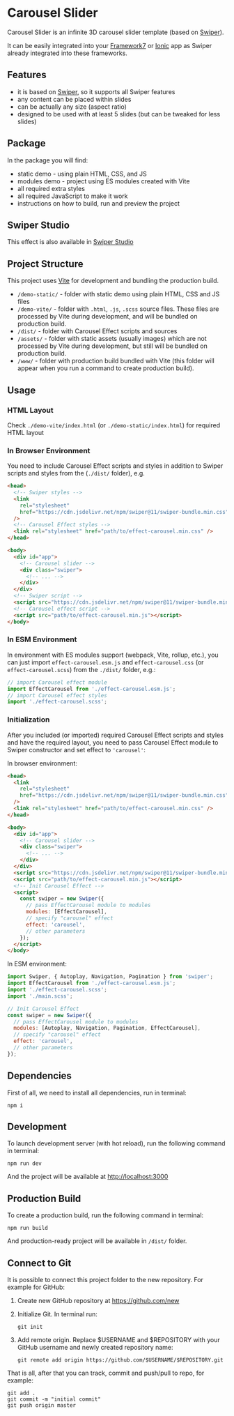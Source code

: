# Carousel Slider

Carousel Slider is an infinite 3D carousel slider template (based on [Swiper](https://swiperjs.com)).

It can be easily integrated into your [Framework7](https://framework7.io) or [Ionic](https://ionicframework.com) app as Swiper already integrated into these frameworks.

## Features

- it is based on [Swiper](https://swiperjs.com), so it supports all Swiper features
- any content can be placed within slides
- can be actually any size (aspect ratio)
- designed to be used with at least 5 slides (but can be tweaked for less slides)

## Package

In the package you will find:

- static demo - using plain HTML, CSS, and JS
- modules demo - project using ES modules created with Vite
- all required extra styles
- all required JavaScript to make it work
- instructions on how to build, run and preview the project

## Swiper Studio

This effect is also available in [Swiper Studio](https://studio.swiperjs.com)

<!-- STORE_END -->

## Project Structure

This project uses [Vite](https://vitejs.dev) for development and bundling the production build.

- `/demo-static/` - folder with static demo using plain HTML, CSS and JS files
- `/demo-vite/` - folder with `.html`, `.js`, `.scss` source files. These files are processed by Vite during development, and will be bundled on production build.
- `/dist/` - folder with Carousel Effect scripts and sources
- `/assets/` - folder with static assets (usually images) which are not processed by Vite during development, but still will be bundled on production build.
- `/www/` - folder with production build bundled with Vite (this folder will appear when you run a command to create production build).

## Usage

### HTML Layout

Check `./demo-vite/index.html` (or `./demo-static/index.html`) for required HTML layout

### In Browser Environment

You need to include Carousel Effect scripts and styles in addition to Swiper scripts and styles from the (`./dist/` folder), e.g.

```html
<head>
  <!-- Swiper styles -->
  <link
    rel="stylesheet"
    href="https://cdn.jsdelivr.net/npm/swiper@11/swiper-bundle.min.css"
  />
  <!-- Carousel Effect styles -->
  <link rel="stylesheet" href="path/to/effect-carousel.min.css" />
</head>

<body>
  <div id="app">
    <!-- Carousel slider -->
    <div class="swiper">
      <!-- ... -->
    </div>
  </div>
  <!-- Swiper script -->
  <script src="https://cdn.jsdelivr.net/npm/swiper@11/swiper-bundle.min.js"></script>
  <!-- Carousel effect script -->
  <script src="path/to/effect-carousel.min.js"></script>
</body>
```

### In ESM Environment

In environment with ES modules support (webpack, Vite, rollup, etc.), you can just import `effect-carousel.esm.js` and `effect-carousel.css` (or `effect-carousel.scss`) from the `./dist/` folder, e.g.:

```js
// import Carousel effect module
import EffectCarousel from './effect-carousel.esm.js';
// import Carousel effect styles
import './effect-carousel.scss';
```

### Initialization

After you included (or imported) required Carousel Effect scripts and styles and have the required layout, you need to pass Carousel Effect module to Swiper constructor and set effect to `'carousel'`:

In browser environment:

```html
<head>
  <link
    rel="stylesheet"
    href="https://cdn.jsdelivr.net/npm/swiper@11/swiper-bundle.min.css"
  />
  <link rel="stylesheet" href="path/to/effect-carousel.min.css" />
</head>

<body>
  <div id="app">
    <!-- Carousel slider -->
    <div class="swiper">
      <!-- ... -->
    </div>
  </div>
  <script src="https://cdn.jsdelivr.net/npm/swiper@11/swiper-bundle.min.js"></script>
  <script src="path/to/effect-carousel.min.js"></script>
  <!-- Init Carousel Effect -->
  <script>
    const swiper = new Swiper({
      // pass EffectCarousel module to modules
      modules: [EffectCarousel],
      // specify "carousel" effect
      effect: 'carousel',
      // other parameters
    });
  </script>
</body>
```

In ESM environment:

```js
import Swiper, { Autoplay, Navigation, Pagination } from 'swiper';
import EffectCarousel from './effect-carousel.esm.js';
import './effect-carousel.scss';
import './main.scss';

// Init Carousel Effect
const swiper = new Swiper({
  // pass EffectCarousel module to modules
  modules: [Autoplay, Navigation, Pagination, EffectCarousel],
  // specify "carousel" effect
  effect: 'carousel',
  // other parameters
});
```

## Dependencies

First of all, we need to install all dependencies, run in terminal:

```
npm i
```

## Development

To launch development server (with hot reload), run the following command in terminal:

```
npm run dev
```

And the project will be available at [http://localhost:3000](http://localhost:3000)

## Production Build

To create a production build, run the following command in terminal:

```
npm run build
```

And production-ready project will be available in `/dist/` folder.

## Connect to Git

It is possible to connect this project folder to the new repository. For example for GitHub:

1. Create new GitHub repository at https://github.com/new

2. Initialize Git. In terminal run:

   ```
   git init
   ```

3. Add remote origin. Replace $USERNAME and $REPOSITORY with your GitHub username and newly created repository name:
   ```
   git remote add origin https://github.com/$USERNAME/$REPOSITORY.git
   ```

That is all, after that you can track, commit and push/pull to repo, for example:

```
git add .
git commit -m "initial commit"
git push origin master
```
